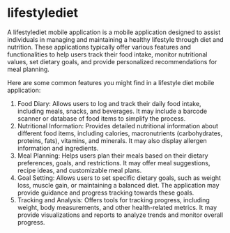 # lifestylediet

A lifestylediet mobile application is a mobile application designed to assist individuals in managing and maintaining a healthy lifestyle through diet and nutrition. These applications typically offer various features and functionalities to help users track their food intake, monitor nutritional values, set dietary goals, and provide personalized recommendations for meal planning.

Here are some common features you might find in a lifestyle diet mobile application:

1. Food Diary: Allows users to log and track their daily food intake, including meals, snacks, and beverages. It may include a barcode scanner or database of food items to simplify the process.
2. Nutritional Information: Provides detailed nutritional information about different food items, including calories, macronutrients (carbohydrates, proteins, fats), vitamins, and minerals. It may also display allergen information and ingredients.
3. Meal Planning: Helps users plan their meals based on their dietary preferences, goals, and restrictions. It may offer meal suggestions, recipe ideas, and customizable meal plans.
4. Goal Setting: Allows users to set specific dietary goals, such as weight loss, muscle gain, or maintaining a balanced diet. The application may provide guidance and progress tracking towards these goals.
5. Tracking and Analysis: Offers tools for tracking progress, including weight, body measurements, and other health-related metrics. It may provide visualizations and reports to analyze trends and monitor overall progress.
